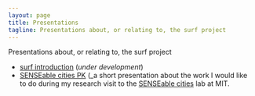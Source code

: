 ```yaml
---
layout: page
title: Presentations
tagline: Presentations about, or relating to, the surf project
---
```


Presentations about, or relating to, the surf project

 - [surf introduction]({{site.baseurl}}/p/surf.html) (_under development_)
 - [SENSEable cities PK]({{site.baseurl}}/p/senseable_pk.html) (_a short presentation about the work I would like to do during my research visit to the [SENSEable cities](http://senseable.mit.edu/) lab at MIT.